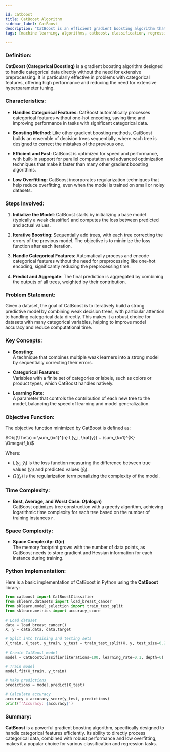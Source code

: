 ```yaml
---

id: catboost
title: CatBoost Algorithm
sidebar_label: CatBoost
description: "CatBoost is an efficient gradient boosting algorithm that handles categorical features well, making it a powerful tool for classification and regression problems."
tags: [machine learning, algorithms, catboost, classification, regression, boosting]

---
```


### Definition:
**CatBoost (Categorical Boosting)** is a gradient boosting algorithm designed to handle categorical data directly without the need for extensive preprocessing. It is particularly effective in problems with categorical features, offering high performance and reducing the need for extensive hyperparameter tuning.

### Characteristics:
- **Handles Categorical Features**:
CatBoost automatically processes categorical features without one-hot encoding, saving time and improving performance in tasks with significant categorical data.

- **Boosting Method**:
Like other gradient boosting methods, CatBoost builds an ensemble of decision trees sequentially, where each tree is designed to correct the mistakes of the previous one.

- **Efficient and Fast**:
CatBoost is optimized for speed and performance, with built-in support for parallel computation and advanced optimization techniques that make it faster than many other gradient boosting algorithms.

- **Low Overfitting**:
CatBoost incorporates regularization techniques that help reduce overfitting, even when the model is trained on small or noisy datasets.


### Steps Involved:
1. **Initialize the Model**:
CatBoost starts by initializing a base model (typically a weak classifier) and computes the loss between predicted and actual values.

2. **Iterative Boosting**:
Sequentially add trees, with each tree correcting the errors of the previous model. The objective is to minimize the loss function after each iteration.

3. **Handle Categorical Features**:
Automatically process and encode categorical features without the need for preprocessing like one-hot encoding, significantly reducing the preprocessing time.

4. **Predict and Aggregate**:
The final prediction is aggregated by combining the outputs of all trees, weighted by their contribution.

### Problem Statement:
Given a dataset, the goal of CatBoost is to iteratively build a strong predictive model by combining weak decision trees, with particular attention to handling categorical data directly. This makes it a robust choice for datasets with many categorical variables, helping to improve model accuracy and reduce computational time.

### Key Concepts:
- **Boosting**:  
  A technique that combines multiple weak learners into a strong model by sequentially correcting their errors.

- **Categorical Features**:  
  Variables with a finite set of categories or labels, such as colors or product types, which CatBoost handles natively.

- **Learning Rate**:  
  A parameter that controls the contribution of each new tree to the model, balancing the speed of learning and model generalization.

### Objective Function:
The objective function minimized by CatBoost is defined as:

$Obj(\Theta) = \sum_{i=1}^{n} L(y_i, \hat{y}) + \sum_{k=1}^{K} \Omega(f_k)$



Where:
- $L(y_i, \hat{y}_i)$ is the loss function measuring the difference between true values ($y_i$) and predicted values ($\hat{y}_i$).
- $\Omega(f_k)$ is the regularization term penalizing the complexity of the model.

### Time Complexity:
- **Best, Average, and Worst Case: $O(n \log n)$**  
  CatBoost optimizes tree construction with a greedy algorithm, achieving logarithmic time complexity for each tree based on the number of training instances `n`.

### Space Complexity:
- **Space Complexity: $O(n)$**  
  The memory footprint grows with the number of data points, as CatBoost needs to store gradient and Hessian information for each instance during training.

### Python Implementation:
Here is a basic implementation of CatBoost in Python using the **CatBoost** library:

```python
from catboost import CatBoostClassifier
from sklearn.datasets import load_breast_cancer
from sklearn.model_selection import train_test_split
from sklearn.metrics import accuracy_score

# Load dataset
data = load_breast_cancer()
X, y = data.data, data.target

# Split into training and testing sets
X_train, X_test, y_train, y_test = train_test_split(X, y, test_size=0.2, random_state=42)

# Create CatBoost model
model = CatBoostClassifier(iterations=100, learning_rate=0.1, depth=6)

# Train model
model.fit(X_train, y_train)

# Make predictions
predictions = model.predict(X_test)

# Calculate accuracy
accuracy = accuracy_score(y_test, predictions)
print(f'Accuracy: {accuracy}')
```

### Summary:
**CatBoost** is a powerful gradient boosting algorithm, specifically designed to handle categorical features efficiently. Its ability to directly process categorical data, combined with robust performance and low overfitting, makes it a popular choice for various classification and regression tasks.